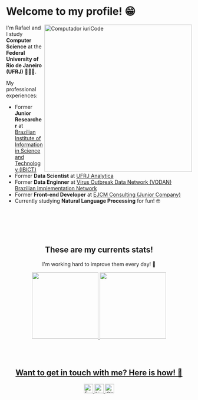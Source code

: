 <h1>Welcome to my profile! 😁 </h1>

<img src="https://raw.githubusercontent.com/MicaelliMedeiros/micaellimedeiros/master/image/computer-illustration.png" min-width="400px" max-width="400px" width="400px" align="right" alt="Computador iuriCode">

<p align="left"> 
  I'm Rafael and I study <strong>Computer Science</strong> at the <strong>Federal University of Rio de Janeiro (UFRJ)</strong> 👩🏻‍💻.
</p>

<p align="left">
  My professional experiences:
  <ul>
    <li> Former <strong>Junior Researcher</strong> at <a href="https://www.gov.br/ibict/pt-br">Brazilian Institute of Information in Science and Technology (IBICT)</a> </li>
    <li> Former <strong>Data Scientist</strong> at <a href="https://analytica.ufrj.br/">UFRJ Analytica</a> </li>
    <li> Former <strong>Data Enginner</strong> at <a href="https://vodanbr.github.io/">Virus Outbreak Data Network (VODAN) Brazilian Implementation Network</a> </li>
    <li> Former <strong>Front-end Developer</strong> at <a href="https://ejcm.com.br/">EJCM Consulting (Junior Company)</a> </li>
    <li> Currently studying <strong>Natural Language Processing</strong> for fun! 🤓 </li>
  </ul>
</p>

<br><br><br><br>

<div align="center">
  <h2>These are my currents stats!</h2>
  <p>
    I'm working hard to improve them every day! 😤
  </p>
</div>

<div align="center">
  <a href="https://github.com/davidneves11">
  <img height="180em" src="https://github-readme-stats.vercel.app/api?username=RafaelxFernandes&show_icons=true&theme=algolia&include_all_commits=true&count_private=true"/>
  <img height="180em" src="https://github-readme-stats.vercel.app/api/top-langs/?username=RafaelxFernandes&layout=compact&langs_count=7&theme=algolia"/>
</div>

<br><br>

<div align="center">

  <h2>Want to get in touch with me? Here is how! 💌</h2> 

  <a href="mailto:rafaelfernandes@ic.ufrj.br">
    <img alt="Email" src="https://img.shields.io/badge/Email-D14836?style=for-the-badge&logo=gmail&logoColor=white" height="25"/>
  </a>

   <a href="https://www.linkedin.com/in/rafael-da-silva-fernandes-5a880a1b3/">
     <img alt="Linkedin" src="https://img.shields.io/badge/linkedin-%230077B5.svg?&style=for-the-badge&logo=linkedin&logoColor=white" height="25"/>
  </a>
  
  <a href="https://github.com/RafaelxFernandes">
    <img alt="Github" src="https://img.shields.io/github/followers/RafaelxFernandes?label=follow&style=social" height="25"/>
  </a>
  
</div>
